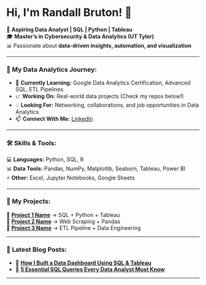 # Hi, I'm Randall Bruton! 👋

🔹 **Aspiring Data Analyst | SQL | Python | Tableau**  
🎓 **Master’s in Cybersecurity & Data Analytics (UT Tyler)**  
📊 Passionate about **data-driven insights, automation, and visualization**  

---

### 🚀 My Data Analytics Journey:
- 📌 **Currently Learning:** Google Data Analytics Certification, Advanced SQL, ETL Pipelines
- 📈 **Working On:** Real-world data projects (Check my repos below!)
- 💡 **Looking For:** Networking, collaborations, and job opportunities in Data Analytics
- 📫 **Connect With Me:** [LinkedIn](https://www.linkedin.com/in/YOUR_LINKEDIN)  

---

### 🛠️ Skills & Tools:
💻 **Languages:** Python, SQL, R  
📊 **Data Tools:** Pandas, NumPy, Matplotlib, Seaborn, Tableau, Power BI  
⚡ **Other:** Excel, Jupyter Notebooks, Google Sheets  

---

### 📂 My Projects:
🔹 **[Project 1 Name](#)** → SQL + Python + Tableau  
🔹 **[Project 2 Name](#)** → Web Scraping + Pandas  
🔹 **[Project 3 Name](#)** → ETL Pipeline + Data Engineering  

---

### 📖 Latest Blog Posts:
- 📝 **[How I Built a Data Dashboard Using SQL & Tableau](#)**  
- 📝 **[5 Essential SQL Queries Every Data Analyst Must Know](#)**  

---
